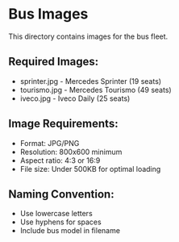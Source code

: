 # Bus Images

This directory contains images for the bus fleet.

## Required Images:
- sprinter.jpg - Mercedes Sprinter (19 seats)
- tourismo.jpg - Mercedes Tourismo (49 seats)  
- iveco.jpg - Iveco Daily (25 seats)

## Image Requirements:
- Format: JPG/PNG
- Resolution: 800x600 minimum
- Aspect ratio: 4:3 or 16:9
- File size: Under 500KB for optimal loading

## Naming Convention:
- Use lowercase letters
- Use hyphens for spaces
- Include bus model in filename